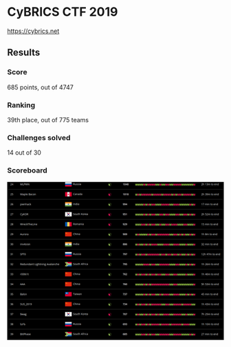 # CyBRICS CTF 2019
<https://cybrics.net>

## Results
### Score
685 points, out of 4747
### Ranking
39th place, out of 775 teams
### Challenges solved
14 out of 30
### Scoreboard
![scoreboard.png](https://github.com/Live10NOP/CTF_Writeups/blob/master/CyBRICS_CTF_2019/images/scoreboard.png)
